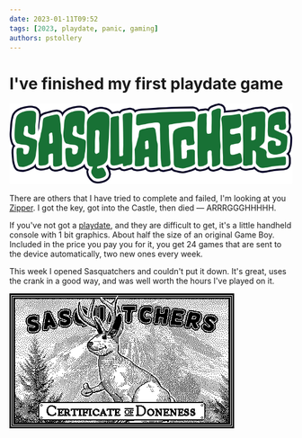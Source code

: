 ```yaml
---
date: 2023-01-11T09:52
tags: [2023, playdate, panic, gaming]
authors: pstollery
---
```


# I've finished my first playdate game

[![Sasquatchers logo](https://raw.githubusercontent.com/PhilStollery/phils.weblog.lol/master/images/Sasquatchers-feature-title.png)](https://play.date/games/sasquatchers)

There are others that I have tried to complete and failed, I'm looking at you [Zipper](https://play.date/games/zipper/). I got the key, got into the Castle, then died — ARRRGGGHHHHH.

<!-- truncate -->

If you've not got a [playdate](https://play.date/), and they are difficult to get, it's a little handheld console with 1 bit graphics. About half the size of an original Game Boy. Included in the price you pay you for it, you get 24 games that are sent to the device automatically, two new ones every week. 

This week I opened Sasquatchers and couldn't put it down. It's great, uses the crank in a good way, and was well worth the hours I've played on it.

![Certificate of doneness — a screenshot capture on the playdate from the Sasquatch game. It is a picture of a certificate with a stag giving a thumbs up. At the bottom, the text reads Certificate of doneness.](https://raw.githubusercontent.com/PhilStollery/phils.weblog.lol/master/images/Sasquatchers%202023-01-10%2022.09.58.gif)

